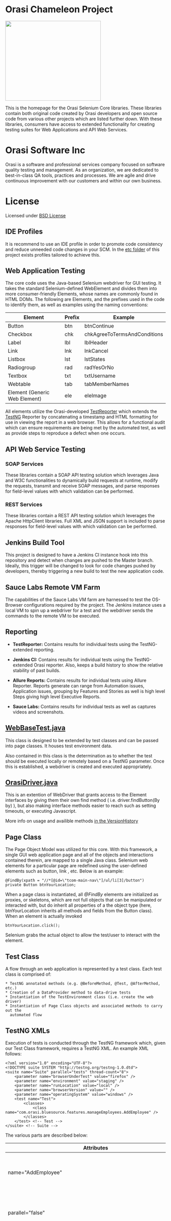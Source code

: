#  Orasi Chameleon Project

<img src="/img/logo_full.png"  width="300" height="250"/>

This is the homepage for the Orasi Selenium Core libraries. These libraries contain both original code created by Orasi developers
and open source code from various other projects which are listed further down. With these libraries, consumers have access to extended 
functionality for creating testing suites for Web Applications and API Web Services.

# Orasi Software Inc
Orasi is a software and professional services company focused on software quality testing and management.  As an organization, we are dedicated to best-in-class QA tools, practices and processes. We are agile and drive continuous improvement with our customers and within our own business.

# License
Licensed under [BSD License](/License)

## IDE Profiles
It is recommend to use an IDE profile in order to promote code consistency and reduce unneeded code changes in your SCM. In the [etc folder](./etc) of this project exists profiles tailored to achieve this.

## Web Application Testing

The core code uses the Java-based Selenium webdriver for GUI testing. It takes the standard Selenium-defined WebElement and divides them into more consumer-friendly Elements, whose names are commonly found in HTML DOMs. The following are Elements, and the prefixes used in the code to identify them, as well as examples using the naming conventions:

|Element|Prefix|Example|
|-------|------|-------|
|Button|btn|btnContinue|
|Checkbox|chk|chkAgreeToTermsAndConditions|
|Label|lbl|lblHeader|
|Link|lnk|lnkCancel|
|Listbox|lst|lstStates|
|Radiogroup|rad|radYesOrNo|
|Textbox|txt|txtUsername|
|Webtable|tab|tabMemberNames|
|Element (Generic Web Element)|ele|eleImage|

All elements utilize the Orasi-developed [TestReporter](https://github.com/Orasi/Chameleon/blob/master/src/main/java/com/orasi/utils/TestReporter.java) which extends the [TestNG](https://github.com/cbeust/testng) Reporter by concatenating a timestamp and HTML formatting for use in viewing the report in a web browser. This allows for a functional audit which can ensure requirements are being met by the automated test, as well as provide steps to reproduce a defect when one occurs.

## API Web Service Testing

### SOAP Services 
 
These libraries contain a SOAP API testing solution which leverages Java and W3C functionalities to dynamically build requests at runtime, modify the requests, transmit and receive SOAP messages, and parse responses for field-level values with which validation can be performed. 

### REST Services  
  
These libraries contain a REST API testing solution which leverages the Apache HttpClient libraries. Full XML and JSON support is included to parse responses for field-level values with which validation can be performed. 

## Jenkins Build Tool
This project is designed to have a Jenkins CI instance hook into this repository and detect when changes are pushed to the Master branch. Ideally, this trigger will be changed to look for code changes pushed by developers, thereby triggering a new build to test the new application code.

## Sauce Labs Remote VM Farm

The capabilities of the Sauce Labs VM farm are harnessed to test the OS-Browser configurations required by the project. The Jenkins instance uses a local VM to spin up a webdriver for a test and the webdriver sends the commands to the remote VM to be executed.

## Reporting

* <strong>TestReporter:</strong> Contains results for individual tests using the TestNG-extended reporting.

* <strong>Jenkins CI:</strong> Contains results for individual tests using the TestNG-extended Orasi reporter.  Also, keeps a build history to show the relative stability of past builds.

* <strong>Allure Reports:</strong> Contains results for individual tests using Allure Reporter. Reports generate can range from Automation issues, Application issues, grouping by Features and Stories as well is high level Steps giving high level Executive Reports.  

* <strong>Sauce Labs:</strong> Contains results for individual tests as well as captures videos and screenshots.

## [WebBaseTest.java](https://github.com/Orasi/Selenium-Java-Core/blob/master/src/main/java/com/orasi/web/WebBaseTest.java)

This class is designed to be extended by test classes and can be passed into page classes. It houses test environment data.

Also contained in this class is the determination as to whether the test should be executed locally or remotely based on a TestNG parameter. Once this is established, a webdriver is created and executed appropriately.

## [OrasiDriver.java](https://github.com/Orasi/Selenium-Java-Core/blob/master/src/main/java/com/orasi/utils/OrasiDriver.java)
This is an extention of WebDriver that grants access to the Element interfaces by giving them their own find method ( i.e. driver.findButton(By by) ), but also making interface methods easier to reach such as setting timeouts, or executing Javascript. 

More info on usage and availible methods [in the VersionHistory](https://github.com/Orasi/Selenium-Java-Core/blob/master/VersionHistory.md#version-105---10202015)
## Page Class

The Page Object Model was utilized for this core. With this framework, a single GUI web application page and all of the objects and interactions contained therein, are mapped to a single Java class. Selenium web elements for a particular page are redefined using the user-defined elements such as button, link , etc. Below is an example:

	@FindBy(xpath = "//*[@id=\"tcom-main-nav\"]/ul/li[3]/button")
	private Button btnYourLocation;

When a page class is instantiated, all *@FindBy* elements are initialized as proxies, or skeletons, which are not full objects that can be manipulated or interacted with, but do inherit all properties of a the object type (here, btnYourLocation inherits all methods and fields from the Button class). When an element is actually invoked

	btnYourLocation.click();
 
Selenium grabs the actual object to allow the test/user to interact with the element.

## Test Class

A flow through an web application is represented by a test class. Each test class is comprised of:

	* TestNG annotated methods (e.g. @BeforeMethod, @Test, @AfterMethod, etc.)
	* Creation of a DataProvider method to data-drive tests 	
	* Instantiation of the TestEnvironment class (i.e. create the web driver)
	* Instantiation of Page Class objects and associated methods to carry out the 
	  automated flow

## TestNG XMLs

Execution of tests is conducted through the TestNG framework which, given our Test Class framework, requires a TestNG XML.
An example XML follows:

	<?xml version="1.0" encoding="UTF-8"?>
	<!DOCTYPE suite SYSTEM "http://testng.org/testng-1.0.dtd">
	<suite name="Suite" parallel="tests" thread-count="8">
		<parameter name="browserUnderTest" value="firefox" />
		<parameter name="environment" value="staging" />
		<parameter name="runLocation" value="local" />
		<parameter name="browserVersion" value="" />
		<parameter name="operatingSystem" value="windows" />
		<test name="Test">
			<classes>
				<class name="com.orasi.bluesource.features.manageEmployees.AddEmployee" />
			</classes>
		</test> <!-- Test -->
	</suite> <!-- Suite -->

The various parts are described below:

|Attributes|Description|Acceptable Values|
|------|------|------|
|name="AddEmployee"|Contains the test suite name used by TestNG reporting|Any value that helps uniquely identify the suite|
|parallel="false"|Determines what, if anything, is to be executed in parallel| false, methods, tests, classes, instances|
|parameter name="browserUnderTest" value="chrome"|parameter and value used to create the driver; here, the browser type is defined|Sauce Labs: safari, chrome, firefox, iexplore|
|parameter name="environment" value=""|defines a particular environment to test|User-defined in [EnvironmentURLs.properties](https://github.com/Orasi/Java-Automation-Framework/blob/justin/src/test/resources/EnvironmentURLs.properties) file|
|parameter name="runLocation" value="local"|defines the run location|local or remote|
|parameter name="browserVersion" value=""|defines the browser version to use|Any value available is valid; with Sauce Labs, a blank value will trigger the latest version to be used|
|parameter name="operatingSystem" value="windows"|defines the operating system to use|Sauce Labs: MAC OS X 10.10, MAC OS X 10.9, Windows 7, Windows 8.1|
|test name="AddEmployee"|Contains the test name used by TestNG reporting|Any value that helps uniquely identify the test and is not used by another test in the same suite.|
|class name="com.orasi.bluesource.features.manageEmployees.AddEmployee"|Path of the class to be executed|User-defined and dependent of the build path|

## Third Party Resources
These resources are being used directly, or have been extended upon.
* [Selenium](https://github.com/SeleniumHQ/selenium): The base library that allows for automation of web browsers.
* [TestNG](https://github.com/cbeust/testng/): Test execution framework that extends JUnit tests and allows more flexibility for testing.
* [Sauce Labs](https://github.com/saucelabs/sauce-java): Facilitates the use of using the Sauce Lab VM farm as a remote Selenium grid on which to execute tests.
* [Apache HttpClient](https://hc.apache.org/httpcomponents-client-ga/httpclient/apidocs/index.html) Used to transmit and receive SOAP and REST message requests and responses.
* [Allure Reports for TestNG](http://allure.qatools.ru/): Generates high level executive reporting
